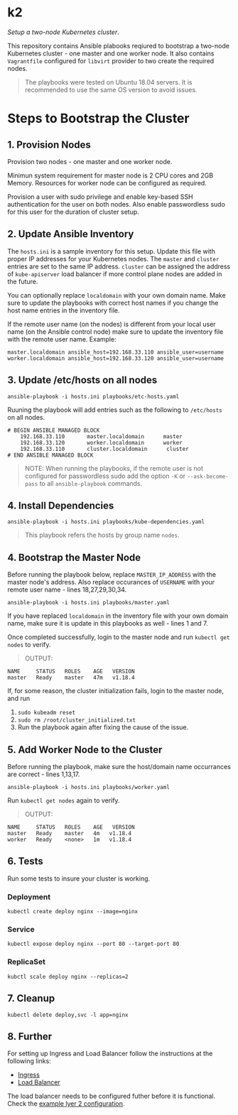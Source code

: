 # k2
_Setup a two-node Kubernetes cluster_.

This repository contains Ansible plabooks reqiured to bootstrap a two-node Kubernetes cluster - one master and one worker node.
It also contains `Vagrantfile` configured for `libvirt` provider to two create the required nodes.

> The playbooks were tested on Ubuntu 18.04 servers. It is recommended to use the same OS version to avoid issues.

# Steps to Bootstrap the Cluster

## 1. Provision Nodes
Provision two nodes - one master and one worker node. 

Minimun system requirement for master node is 2 CPU cores and 2GB Memory. Resources for worker node can be configured as required.

Provision a user with sudo privilege and enable key-based SSH authentication for the user on both nodes. Also enable passwordless
sudo for this user for the duration of cluster setup. 

## 2. Update Ansible Inventory
The `hosts.ini` is a sample inventory for this setup. Update this file with proper IP addresses for your Kubernetes nodes.
The `master` and `cluster` entries are set to the same IP address. `cluster` can be assigned the address of `kube-apiserver` load balancer
if more control plane nodes are added in the future.

You can optionally replace `localdomain` with your own domain name. Make sure to update the playbooks with correct host names if you 
change the host name entries in the inventory file.

If the remote user name (on the nodes) is different from your local user name (on the Ansible control node) make sure to update the inventory 
file with the remote user name. Example:
```
master.localdomain ansible_host=192.168.33.110 ansible_user=username
worker.localdomain ansible_host=192.168.33.120 ansible_user=username
```

## 3. Update /etc/hosts on all nodes
```
ansible-playbook -i hosts.ini playbooks/etc-hosts.yaml
```

Ruuning the playbook will add entries such as the following to `/etc/hosts` on all nodes.
```
# BEGIN ANSIBLE MANAGED BLOCK
    192.168.33.110       master.localdomain      master
    192.168.33.120       worker.localdomain      worker
    192.168.33.110       cluster.localdomain      cluster
# END ANSIBLE MANAGED BLOCK
```

>NOTE: When running the playbooks, if the remote user is not configured for passwordless sudo add the option `-K` or `--ask-become-pass`
>to all `ansible-playbook` commands.

## 4. Install Dependencies

```
ansible-playbook -i hosts.ini playbooks/kube-dependencies.yaml
```
> This playbook refers the hosts by group name `nodes`.

## 4. Bootstrap the Master Node
Before running the playbook below, replace `MASTER_IP_ADDRESS` with the master node's address.
Also replace occurances of `USERNAME` with your remote user name - lines 18,27,29,30,34.

```
ansible-playbook -i hosts.ini playbooks/master.yaml
```

If you have replaced `localdomain` in the inventory file with your own domain name, 
make sure it is update in this playbooks as well - lines 1 and 7.

Once completed successfully, login to the master node and run `kubectl get nodes` to verify.
> OUTPUT:
```
NAME     STATUS   ROLES    AGE   VERSION
master   Ready    master   47m   v1.18.4
```

If, for some reason, the cluster initialization fails, login to the master node, and run
1. `sudo kubeadm reset`
2. `sudo rm /root/cluster_initialized.txt`
3. Run the playbook again after fixing the cause of the issue.

## 5. Add Worker Node to the Cluster
Before running the playbook, make sure the host/domain name occurrances are correct - lines 1,13,17.

```
ansible-playbook -i hosts.ini playbooks/worker.yaml
```

Run `kubectl get nodes` again to verify.
>OUTPUT:
```
NAME     STATUS   ROLES    AGE   VERSION
master   Ready    master   4m   v1.18.4
worker   Ready    <none>   1m   v1.18.4
```

## 6. Tests
Run some tests to insure your cluster is working.

### Deployment
```
kubectl create deploy nginx --image=nginx
```

### Service
```
kubectl expose deploy nginx --port 80 --target-port 80
```

### ReplicaSet
```
kubctl scale deploy nginx --replicas=2
```

## 7. Cleanup
```
kubectl delete deploy,svc -l app=nginx
```

## 8. Further
For setting up Ingress and Load Balancer follow the instructions at the following links:

- [Ingress](https://kubernetes.github.io/ingress-nginx/deploy/#bare-metal)
- [Load Balancer](https://metallb.universe.tf/installation/#installation-by-manifest)

The load balancer needs to be configured futher before it is functional.
Check the [example lyer 2 configuration](https://metallb.universe.tf/configuration/#layer-2-configuration).
